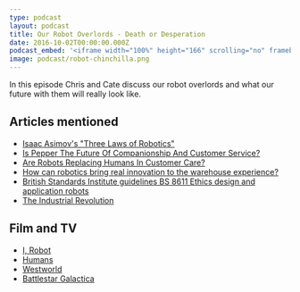 ```yaml
---
type: podcast
layout: podcast
title: Our Robot Overlords - Death or Desperation
date: 2016-10-02T00:00:00.000Z
podcast_embed: '<iframe width="100%" height="166" scrolling="no" frameborder="no" src="https://w.soundcloud.com/player/?url=https%3A//api.soundcloud.com/tracks/290975907%3Fsecret_token%3Ds-Or6bg&amp;color=ff5500&amp;auto_play=false&amp;hide_related=false&amp;show_comments=true&amp;show_user=true&amp;show_reposts=false"></iframe>'
image: podcast/robot-chinchilla.png
---
```


In this episode Chris and Cate discuss our robot overlords and what our future with them will really look like.

## Articles mentioned

- [Isaac Asimov's "Three Laws of Robotics"](http://www.auburn.edu/~vestmon/robotics.html)
- [Is Pepper The Future Of Companionship And Customer Service?](http://readwrite.com/2016/03/10/pepper-robot-helper/)
- [Are Robots Replacing Humans In Customer Care?](http://readwrite.com/2016/04/24/robots-replacing-humans-in-customer-care-pr1/)
- [How can robotics bring real innovation to the warehouse experience?](http://readwrite.com/2016/10/04/how-robotics-bring-great-innovtion-toinnovation-il4/)
- [British Standards Institute guidelines BS 8611 Ethics design and application robots](http://shop.bsigroup.com/ProductDetail?pid=000000000030320089)
- [The Industrial Revolution](http://www.history.com/topics/industrial-revolution)

## Film and TV

- [I, Robot](http://www.imdb.com/title/tt0343818/)
- [Humans](https://en.wikipedia.org/wiki/Humans_(TV_series))
- [Westworld](http://www.imdb.com/title/tt0475784/)
- [Battlestar Galactica](https://en.wikipedia.org/wiki/Battlestar_Galactica_(2004_TV_series))
